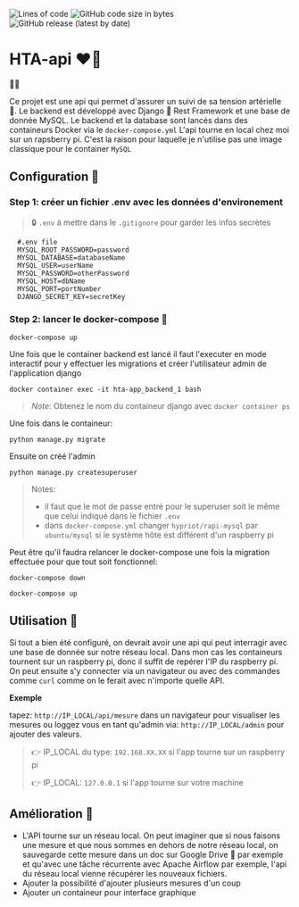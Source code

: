 ![Lines of code](https://img.shields.io/tokei/lines/github/pacourbet/hta-api?style=plastic)
![GitHub code size in bytes](https://img.shields.io/github/languages/code-size/pacourbet/hta-api)
![GitHub release (latest by date)](https://img.shields.io/github/v/release/pacourbet/hta-api)

# HTA-api ❤️‍🔥

🙋‍♂️

Ce projet est une api qui permet d'assurer un suivi de sa tension artérielle 📓.
Le backend est développé avec Django 🐍 Rest Framework et une base de donnée MySQL.
Le backend et la database sont lancés dans des containeurs Docker via le `docker-compose.yml`
L'api tourne en local chez moi sur un rapsberry pi. C'est la raison pour laquelle je n'utilise pas une image classique pour le container `MySQL`

## Configuration 📝

### Step 1: créer un fichier .env avec les données d'environement
> 🔒 `.env` à mettre dans le `.gitignore` pour garder les infos secrètes

```
  #.env file
  MYSQL_ROOT_PASSWORD=password
  MYSQL_DATABASE=databaseName
  MYSQL_USER=userName
  MYSQL_PASSWORD=otherPassword
  MYSQL_HOST=dbName
  MYSQL_PORT=portNumber
  DJANGO_SECRET_KEY=secretKey
```

### Step 2: lancer le docker-compose 🐳

`docker-compose up`

Une fois que le container backend est lancé il faut l'executer en mode interactif pour y effectuer les migrations et créer l'utilisateur admin de l'application django

`docker container exec -it hta-app_backend_1 bash`

> *Note*:
> Obtenez le nom du containeur django avec `docker container ps`

Une fois dans le containeur:

`python manage.py migrate`

Ensuite on créé l'admin

`python manage.py createsuperuser`

> Notes:
> - il faut que le mot de passe entré pour le superuser soit le même que celui indiqué dans le fichier `.env`
> - dans `docker-compose.yml` changer `hypriot/rapi-mysql` par `ubuntu/mysql` si le système hôte est différent d'un raspberry pi

Peut être qu'il faudra relancer le docker-compose une fois la migration effectuée pour que tout soit fonctionnel:

`docker-compose down`

`docker-compose up`

## Utilisation 🚀

Si tout a bien été configuré, on devrait avoir une api qui peut interragir avec une base de donnée sur notre réseau local. 
Dans mon cas les containeurs tournent sur un raspberry pi, donc il suffit de repérer l'IP du raspberry pi. On peut ensuite s'y connecter via un navigateur ou avec des commandes comme `curl` comme on le ferait avec n'importe quelle API.

**Exemple**

tapez: `http://IP_LOCAL/api/mesure` dans un navigateur pour visualiser les mesures
ou loggez vous en tant qu'admin via: `http://IP_LOCAL/admin` pour ajouter des valeurs. 

> 👉 IP_LOCAL du type: `192.168.XX.XX` si l'app tourne sur un raspberry pi
> 
> 👉 IP_LOCAL: `127.0.0.1` si l'app tourne sur votre machine

## Amélioration 💪

- L'API tourne sur un réseau local. On peut imaginer que si nous faisons une mesure et que nous sommes en dehors de notre réseau local, on sauvegarde cette mesure dans un doc sur Google Drive 📁 par exemple et qu'avec une tâche récurrente avec Apache Airflow par exemple, l'api du réseau local vienne récupérer les nouveaux fichiers.
- Ajouter la possibilité d'ajouter plusieurs mesures d'un coup
- Ajouter un containeur pour interface graphique

